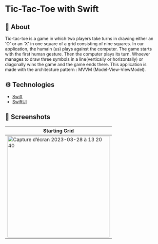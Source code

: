 # Tic-Tac-Toe with Swift

## :calling: About
Tic-tac-toe is a game in which two players take turns in drawing either an 'O' or an 'X' in one square of a grid consisting of nine squares. In our application, the humain (us) plays against the computer. The game starts with the first human gesture. Then the computer plays its turn. Whoever manages to draw three symbols in a line(vertically or horizontally) or diagonally wins the game and the game ends there.
This application is made with the architecture pattern : MVVM (Model-View-ViewModel).

## :gear: Technologies
- [Swift](https://developer.apple.com/swift/)
- [SwiftUI](https://developer.apple.com/xcode/swiftui/)


## :camera_flash: Screenshots
| Starting Grid |
| --- |
|<img width="334" alt="Capture d’écran 2023-03-28 à 13 20 40" src="https://user-images.githubusercontent.com/80275552/228209697-12f33bde-21c8-4aab-9035-1c8edd16926e.png"> |


